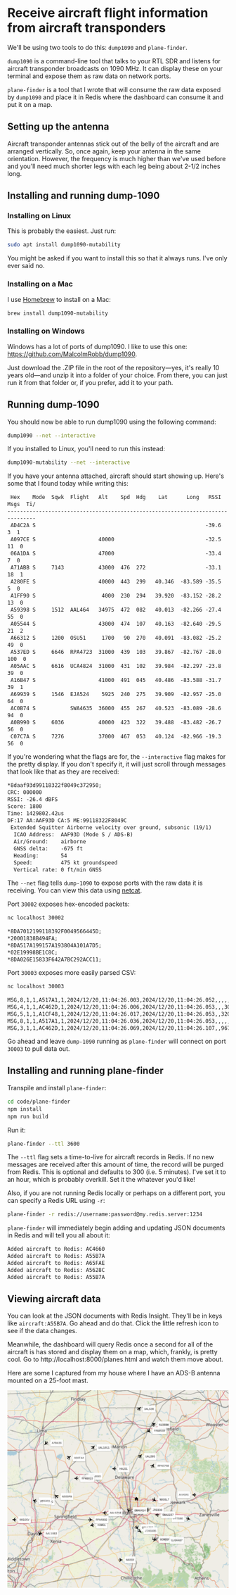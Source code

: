 # Receive aircraft flight information from aircraft transponders

We'll be using two tools to do this: `dump1090` and `plane-finder`.

`dump1090` is a command-line tool that talks to your RTL SDR and listens for aircraft transponder broadcasts on 1090 MHz. It can display these on your terminal and expose them as raw data on network ports.

`plane-finder` is a tool that I wrote that will consume the raw data exposed by `dump1090` and place it in Redis where the dashboard can consume it and put it on a map.

## Setting up the antenna

Aircraft transponder antennas stick out of the belly of the aircraft and are arranged vertically. So, once again, keep your antenna in the same orientation. However, the frequency is much higher than we've used before and you'll need much shorter legs with each leg being about 2-1/2 inches long.

## Installing and running dump-1090

### Installing on Linux

This is probably the easiest. Just run:

```bash
sudo apt install dump1090-mutability
```

You might be asked if you want to install this so that it always runs. I've only ever said no.

### Installing on a Mac

I use [Homebrew](https://brew.sh/) to install on a Mac:

```bash
brew install dump1090-mutability
```

### Installing on Windows

Windows has a lot of ports of dump1090. I like to use this one: https://github.com/MalcolmRobb/dump1090.

Just download the .ZIP file in the root of the repository—yes, it's really 10 years old—and unzip it into a folder of your choice. From there, you can just run it from that folder or, if you prefer, add it to your path.

## Running dump-1090

You should now be able to run dump1090 using the following command:

```bash
dump1090 --net --interactive
```

If you installed to Linux, you'll need to run this instead:

```bash
dump1090-mutability --net --interactive
```

If you have your antenna attached, aircraft should start showing up. Here's some that I found today while writing this:

```
 Hex    Mode  Sqwk  Flight   Alt    Spd  Hdg    Lat      Long   RSSI  Msgs  Ti/
-------------------------------------------------------------------------------
 AD4C2A S                                                      -39.6     3  1
 A097CE S                    40000                             -32.5    11  0
 06A1DA S                    47000                             -33.4     7  0
 A71ABB S     7143           43000  476  272                   -33.1    18  1
 A280FE S                    40000  443  299   40.346  -83.589 -35.5     5  0
 A1FF90 S                     4000  230  294   39.920  -83.152 -28.2    13  0
 A59398 S     1512  AAL464   34975  472  082   40.013  -82.266 -27.4    55  0
 A05544 S                    43000  474  107   40.163  -82.640 -29.5    21  2
 A66312 S     1200  OSU51     1700   90  270   40.091  -83.082 -25.2    49  0
 A537ED S     6646  RPA4723  31000  439  103   39.867  -82.767 -28.0   100  0
 A05AAC S     6616  UCA4824  31000  431  102   39.984  -82.297 -23.8    39  0
 A16B47 S                    41000  491  045   40.486  -83.588 -31.7    39  1
 A69939 S     1546  EJA524    5925  240  275   39.909  -82.957 -25.0    64  0
 AC0B74 S           SWA4635  36000  455  267   40.523  -83.089 -28.6    94  0
 A0B990 S     6036           40000  423  322   39.488  -83.482 -26.7    56  0
 C07C7A S     7276           37000  467  053   40.124  -82.966 -19.3    56  0
```

If you're wondering what the flags are for, the `--interactive` flag makes for the pretty display. If you don't specify it, it will just scroll through messages that look like that as they are received:

```
*8daaf93d99118322f8049c372950;
CRC: 000000
RSSI: -26.4 dBFS
Score: 1800
Time: 1429802.42us
DF:17 AA:AAF93D CA:5 ME:99118322F8049C
 Extended Squitter Airborne velocity over ground, subsonic (19/1)
  ICAO Address:  AAF93D (Mode S / ADS-B)
  Air/Ground:    airborne
  GNSS delta:    -675 ft
  Heading:       54
  Speed:         475 kt groundspeed
  Vertical rate: 0 ft/min GNSS
```

The `--net` flag tells `dump-1090` to expose ports with the raw data it is receiving. You can view this data using [netcat](https://en.wikipedia.org/wiki/Netcat).

Port `30002` exposes hex-encoded packets:

```bash
nc localhost 30002
```

```
*8DA7012199118392F0049566445D;
*20001838B494FA;
*8DA517A199157A193804A101A7D5;
*02E19998BE1C8C;
*8DA026E15833F642A7BC292ACC11;
```

Port `30003` exposes more easily parsed CSV:

```bash
nc localhost 30003
```

```
MSG,8,1,1,A517A1,1,2024/12/20,11:04:26.003,2024/12/20,11:04:26.052,,,,,,,,,,,,0
MSG,4,1,1,AC462D,1,2024/12/20,11:04:26.006,2024/12/20,11:04:26.053,,,301,124,,,-1344,,,,,0
MSG,5,1,1,A1CF48,1,2024/12/20,11:04:26.017,2024/12/20,11:04:26.053,,32000,,,,,,,0,,0,
MSG,8,1,1,A517A1,1,2024/12/20,11:04:26.036,2024/12/20,11:04:26.053,,,,,,,,,,,,0
MSG,3,1,1,AC462D,1,2024/12/20,11:04:26.069,2024/12/20,11:04:26.107,,9675,,,40.19151,-83.10785,,,,,,0
```

Go ahead and leave `dump-1090` running as `plane-finder` will connect on port `30003` to pull data out.

## Installing and running plane-finder

Transpile and install `plane-finder`:

```bash
cd code/plane-finder
npm install
npm run build
```

Run it:

```bash
plane-finder --ttl 3600
```

The `--ttl` flag sets a time-to-live for aircraft records in Redis. If no new messages are received after this amount of time, the record will be purged from Redis. This is optional and defaults to 300 (i.e. 5 minutes). I've set it to an hour, which is probably overkill. Set it the whatever you'd like!

Also, if you are not running Redis locally or perhaps on a different port, you can specify a Redis URL using `-r`:

```bash
plane-finder -r redis://username:password@my.redis.server:1234
```

`plane-finder` will immediately begin adding and updating JSON documents in Redis and will tell you all about it:

```
Added aircraft to Redis: AC4660
Added aircraft to Redis: A55B7A
Added aircraft to Redis: A65FAE
Added aircraft to Redis: A5628C
Added aircraft to Redis: A55B7A
```

## Viewing aircraft data

You can look at the JSON documents with Redis Insight. They'll be in keys like `aircraft:A55B7A`. Go ahead and do that. Click the little refresh icon to see if the data changes.

Meanwhile, the dashboard will query Redis once a second for all of the aircraft is has stored and display them on a map, which, frankly, is pretty cool. Go to http://localhost:8000/planes.html and watch them move about.

Here are some I captured from my house where I have an ADS-B antenna mounted on a 25-foot mast.

![](images/aircraft-spots.png)
